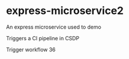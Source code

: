 # express-microservice2
An express microservice used to demo

Triggers a CI pipeline in CSDP

Trigger workflow 36
